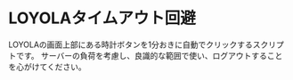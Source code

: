 # LOYOLAタイムアウト回避
LOYOLAの画面上部にある時計ボタンを1分おきに自動でクリックするスクリプトです。
サーバーの負荷を考慮し、良識的な範囲で使い、ログアウトすることを心がけてください。
